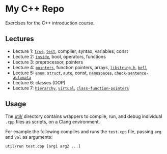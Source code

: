 # My C++ Repo

Exercises for the C++ introduction course.


## Lectures

- Lecture 1: [`true`](true.cpp), [`test`](test.cpp), compiler, syntax, variables, const
- Lecture 2: [`inside`](inside.cpp), bool, operators, functions
- Lecture 3: preprocessor, pointers
- Lecture 4: [`pointers`](pointers.cpp), function pointers, arrays, [`libstring.h`](libstring.h), [`bell`](bell.cpp)
- Lecture 5: [`enum`](enum.cpp),
  [`struct`](struct.cpp),
  [`auto`](auto.cpp),
  const,
  [`namespaces`](namespaces.cpp),
  [`check-sentence-automata`](check-sentence.cpp)
- Lecture 6: classes (OOP)
- Lecture 7: [`hierarchy`](hierarchy.cpp), [`virtual`](virtual.cpp), [`class-function-pointers`](class-function-pointers.cpp)


## Usage

The [util/](util) directory contains wrappers to compile, run, and debug individual `.cpp` files as scripts, on a Clang environment.

For example the following compiles and runs the `test.cpp` file, passing `arg` and `val` as arguments:

```sh
util/run test.cpp [arg1 arg2 ...]
```
